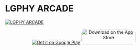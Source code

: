 # LGPHY ARCADE



[![LGPHY ARCADE](https://user-images.githubusercontent.com/110256537/183712541-fa4e86f6-3d12-476a-8d64-8877c58388e2.png)](https://youtu.be/9uDO5bDE554 "LGPHY ARCADE")



<!--
<iframe width="560" height="315" src="https://www.youtube.com/embed/9uDO5bDE554" title="YouTube video player" frameborder="0" allow="accelerometer; autoplay; clipboard-write; encrypted-media; gyroscope; picture-in-picture" allowfullscreen></iframe>
-->
<center>
 <a href='https://play.google.com/store/apps/details?id=com.lgphy.arcade&pcampaignid=pcampaignidMKT-Other-global-all-co-prtnr-py-PartBadge-Mar2515-1' style="display: inline-block; overflow: hidden;"><img alt='Get it on Google Play' src='https://s3.amazonaws.com/www.lgphy.com/google-play-badge.png'/></a>
<a href="https://apps.apple.com/us/app/lgphy-arcade/id1564197834?itsct=apps_box_badge&amp;itscg=30200" style="display: inline-block; overflow: hidden; border-radius: 13px;"><img src="https://tools.applemediaservices.com/api/badges/download-on-the-app-store/black/en-us?size=250x83&amp;releaseDate=1621555200&h=37a4ad38efa81513b718eb93588280aa" alt="Download on the App Store" style="border-radius: 13px; width: 174px; height: 52px;"></a>
</center>
